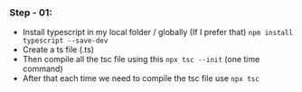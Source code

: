 ### Step - 01:
* Install typescript in my local folder / globally (If I prefer that)
  `npm install typescript --save-dev`
* Create a ts file (.ts)
* Then compile all the tsc file using this `npx tsc --init` (one time command)
* After that each time we need to compile the tsc file use `npx tsc`
